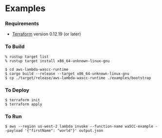 # Examples

### Requirements

* [Terraform](https://www.terraform.io/downloads.html) version 0.12.19 (or later)

### To Build

```console
% rustup target list
% rustup target install x86_64-unknown-linux-gnu
```

```console
$ cd aws-lambda-wascc-runtime
$ cargo build --release --target x86_64-unknown-linux-gnu
$ cp ./target/release/aws-lambda-wascc-runtime ./examples/bootstrap
```

### To Deploy

```console
$ terraform init
$ terraform apply
```

### To Run

```console
$ aws --region us-west-2 lambda invoke --function-name waSCC-example --payload '{"firstName": "world"}' output.json
```
